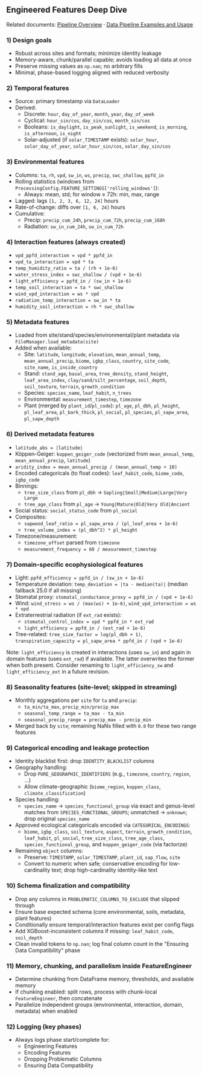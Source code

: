 ## Engineered Features Deep Dive

Related documents: [Pipeline Overview](./PipelineOverview.md) · [Data Pipeline Examples and Usage](./ExamplesUsage.md)

### 1) Design goals

- Robust across sites and formats; minimize identity leakage
- Memory-aware, chunk/parallel capable; avoids loading all data at once
- Preserve missing values as `np.nan`; no arbitrary fills
- Minimal, phase-based logging aligned with reduced verbosity

### 2) Temporal features

- Source: primary timestamp via `DataLoader`
- Derived:
  - Discrete: `hour`, `day_of_year`, `month`, `year`, `day_of_week`
  - Cyclical: `hour_sin/cos`, `day_sin/cos`, `month_sin/cos`
  - Booleans: `is_daylight`, `is_peak_sunlight`, `is_weekend`, `is_morning`, `is_afternoon`, `is_night`
  - Solar-adjusted (if `solar_TIMESTAMP` exists): `solar_hour`, `solar_day_of_year`, `solar_hour_sin/cos`, `solar_day_sin/cos`

### 3) Environmental features

- Columns: `ta`, `rh`, `vpd`, `sw_in`, `ws`, `precip`, `swc_shallow`, `ppfd_in`
- Rolling statistics (windows from `ProcessingConfig.FEATURE_SETTINGS['rolling_windows']`):
  - Always: mean, std; for window ≥ 72h: min, max, range
- Lagged: lags `[1, 2, 3, 6, 12, 24]` hours
- Rate-of-change: diffs over `[1, 6, 24]` hours
- Cumulative:
  - Precip: `precip_cum_24h`, `precip_cum_72h`, `precip_cum_168h`
  - Radiation: `sw_in_cum_24h`, `sw_in_cum_72h`

### 4) Interaction features (always created)

- `vpd_ppfd_interaction = vpd * ppfd_in`
- `vpd_ta_interaction = vpd * ta`
- `temp_humidity_ratio = ta / (rh + 1e-6)`
- `water_stress_index = swc_shallow / (vpd + 1e-6)`
- `light_efficiency = ppfd_in / (sw_in + 1e-6)`
- `temp_soil_interaction = ta * swc_shallow`
- `wind_vpd_interaction = ws * vpd`
- `radiation_temp_interaction = sw_in * ta`
- `humidity_soil_interaction = rh * swc_shallow`

### 5) Metadata features

- Loaded from site/stand/species/environmental/plant metadata via `FileManager.load_metadata(site)`
- Added when available:
  - Site: `latitude`, `longitude`, `elevation`, `mean_annual_temp`, `mean_annual_precip`, `biome`, `igbp_class`, `country`, `site_code`, `site_name`, `is_inside_country`
  - Stand: `stand_age`, `basal_area`, `tree_density`, `stand_height`, `leaf_area_index`, `clay/sand/silt_percentage`, `soil_depth`, `soil_texture`, `terrain`, `growth_condition`
  - Species: `species_name`, `leaf_habit`, `n_trees`
  - Environmental: `measurement_timestep`, `timezone`
  - Plant (merged by `plant_id`/`pl_code`): `pl_age`, `pl_dbh`, `pl_height`, `pl_leaf_area`, `pl_bark_thick`, `pl_social`, `pl_species`, `pl_sapw_area`, `pl_sapw_depth`

### 6) Derived metadata features

- `latitude_abs = |latitude|`
- Köppen–Geiger: `koppen_geiger_code` (vectorized from `mean_annual_temp`, `mean_annual_precip`, `latitude`)
- `aridity_index = mean_annual_precip / (mean_annual_temp + 10)`
- Encoded categoricals (to float codes): `leaf_habit_code`, `biome_code`, `igbp_code`
- Binnings:
  - `tree_size_class` from `pl_dbh` → `Sapling|Small|Medium|Large|Very Large`
  - `tree_age_class` from `pl_age` → `Young|Mature|Old|Very Old|Ancient`
- Social status: `social_status_code` from `pl_social`
- Composites:
  - `sapwood_leaf_ratio = pl_sapw_area / (pl_leaf_area + 1e-6)`
  - `tree_volume_index = (pl_dbh^2) * pl_height`
- Timezone/measurement:
  - `timezone_offset` parsed from `timezone`
  - `measurement_frequency = 60 / measurement_timestep`

### 7) Domain-specific ecophysiological features

- Light: `ppfd_efficiency = ppfd_in / (sw_in + 1e-6)`
- Temperature deviation: `temp_deviation = |ta - median(ta)|` (median fallback 25.0 if all missing)
- Stomatal proxy: `stomatal_conductance_proxy = ppfd_in / (vpd + 1e-6)`
- Wind: `wind_stress = ws / (max(ws) + 1e-6)`, `wind_vpd_interaction = ws * vpd`
- Extraterrestrial radiation (if `ext_rad` exists):
  - `stomatal_control_index = vpd * ppfd_in * ext_rad`
  - `light_efficiency = ppfd_in / (ext_rad + 1e-6)`
- Tree-related: `tree_size_factor = log(pl_dbh + 1)`, `transpiration_capacity = pl_sapw_area * ppfd_in / (vpd + 1e-6)`

Note: `light_efficiency` is created in interactions (uses `sw_in`) and again in domain features (uses `ext_rad`) if available. The latter overwrites the former when both present. Consider renaming to `light_efficiency_sw` and `light_efficiency_ext` in a future revision.

### 8) Seasonality features (site-level; skipped in streaming)

- Monthly aggregations per `site` for `ta` and `precip`:
  - `ta_min/ta_max`, `precip_min/precip_max`
  - `seasonal_temp_range = ta_max - ta_min`
  - `seasonal_precip_range = precip_max - precip_min`
- Merged back by `site`; remaining NaNs filled with `0.0` for these two range features

### 9) Categorical encoding and leakage protection

- Identity blacklist first: drop `IDENTITY_BLACKLIST` columns
- Geography handling:
  - Drop `PURE_GEOGRAPHIC_IDENTIFIERS` (e.g., `timezone`, `country`, `region`, ...)
  - Allow climate-geographic (`biome_region`, `koppen_class`, `climate_classification`)
- Species handling:
  - `species_name` → `species_functional_group` via exact and genus-level matches from `SPECIES_FUNCTIONAL_GROUPS`; unmatched → `unknown`; drop original `species_name`
- Approved ecological categoricals encoded via `CATEGORICAL_ENCODINGS`:
  - `biome`, `igbp_class`, `soil_texture`, `aspect`, `terrain`, `growth_condition`, `leaf_habit`, `pl_social`, `tree_size_class`, `tree_age_class`, `species_functional_group`, and `koppen_geiger_code` (via factorize)
- Remaining `object` columns:
  - Preserve: `TIMESTAMP`, `solar_TIMESTAMP`, `plant_id`, `sap_flow`, `site`
  - Convert to numeric when safe; conservative encoding for low-cardinality text; drop high-cardinality identity-like text

### 10) Schema finalization and compatibility

- Drop any columns in `PROBLEMATIC_COLUMNS_TO_EXCLUDE` that slipped through
- Ensure base expected schema (core environmental, soils, metadata, plant features)
- Conditionally ensure temporal/interaction features exist per config flags
- Add XGBoost-inconsistent columns if missing: `leaf_habit_code`, `soil_depth`
- Clean invalid tokens to `np.nan`; log final column count in the "Ensuring Data Compatibility" phase

### 11) Memory, chunking, and parallelism inside FeatureEngineer

- Determine chunking from DataFrame memory, thresholds, and available memory
- If chunking enabled: split rows, process with chunk-local `FeatureEngineer`, then concatenate
- Parallelize independent groups (environmental, interaction, domain, metadata) when enabled

### 12) Logging (key phases)

- Always logs phase start/complete for:
  - Engineering Features
  - Encoding Features
  - Dropping Problematic Columns
  - Ensuring Data Compatibility
